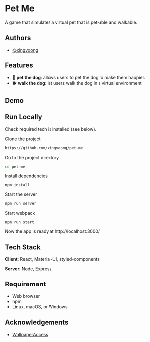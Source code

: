 # Pet Me
A game that simulates a virtual pet that is pet-able and walkable.

## Authors
- [@xingvoong](https://github.com/xingvoong)

## Features
- 🐶  **pet the dog**: allows users to pet the dog to make them happier.
- 🐕  **walk the dog**: let users walk the dog in a virtual environment

## Demo

## Run Locally
Check required tech is installed (see below).

Clone the project
```bash
https://github.com/xingvoong/pet-me
```
Go to the project directory
```bash
cd pet-me
```
Install dependencies
```bash
npm install
```
Start the server
```bash
npm run server
```
Start webpack
```bash
npm run start
```
Now the app is ready at http://localhost:3000/



## Tech Stack
**Client**: React, Material-UI, styled-components.

**Server**: Node, Express.

## Requirement
- Web browser
- npm
- Linux, macOS, or Windows
## Acknowledgements
- [WallpaperAccess](https://wallpaperaccess.com/)